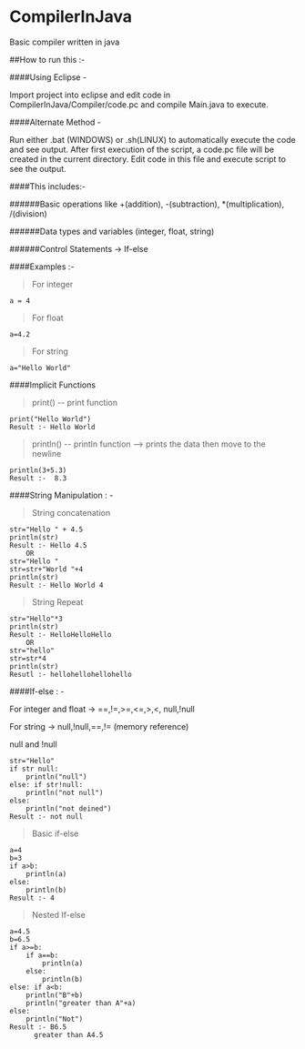 # CompilerInJava
Basic compiler written in java

##How to run this :-

####Using Eclipse -

Import project into eclipse and edit code in CompilerInJava/Compiler/code.pc and compile Main.java to execute.

####Alternate Method -

Run either .bat (WINDOWS) or .sh(LINUX) to automatically execute the code and see output. After first execution of the script, a code.pc file will be created in the current directory. Edit code in this file and execute script to see the output.

####This includes:- 

######Basic operations like +(addition), -(subtraction), *(multiplication), /(division)

######Data types and variables (integer, float, string)

######Control Statements -> If-else

####Examples :-

>For integer 
	
	a = 4

>For float 
	
	a=4.2
  
>For string
	
	a="Hello World"
  
####Implicit Functions

>print()  -- print function
  	
  	print("Hello World")
  	Result :- Hello World
  
>println() -- println function --> prints the data then move to the newline
  	
  	println(3+5.3)
  	Result :-  8.3
  
####String Manipulation : -

>String concatenation
  	
  	str="Hello " + 4.5
  	println(str)
  	Result :- Hello 4.5
        OR
  	str="Hello "
  	str=str+"World "+4
  	println(str)
  	Result :- Hello World 4
  
>String Repeat
  	
  	str="Hello"*3
  	println(str)
  	Result :- HelloHelloHello
        OR
  	str="hello"
  	str=str*4
  	println(str)
  	Resutl :- hellohellohellohello
####If-else : -

For integer and float -> ==,!=,>=,<=,>,<, null,!null

For string -> null,!null,==,!= (memory reference)

null and !null 

	str="Hello"
	if str null:
		println("null")
	else: if str!null:
		println("not null")
	else:
		println("not deined")
	Result :- not null

>Basic if-else

	a=4
	b=3
	if a>b:
		println(a)
	else:
		println(b)
	Result :- 4
	
>Nested If-else
	
	a=4.5
	b=6.5
	if a>=b:
		if a==b:
			println(a)
		else:
			println(b)
	else: if a<b:
		println("B"+b)
		println("greater than A"+a)
	else:
		println("Not")
	Result :- B6.5
		  greater than A4.5

